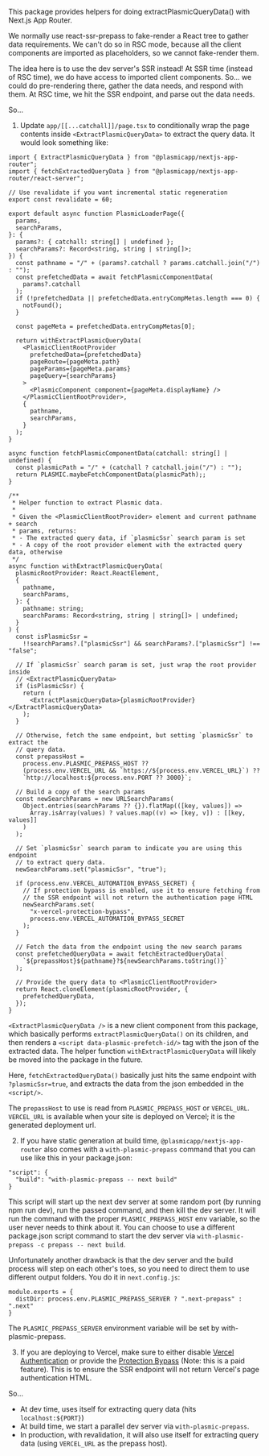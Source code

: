 This package provides helpers for doing extractPlasmicQueryData() with Next.js App Router.

We normally use react-ssr-prepass to fake-render a React tree to gather data requirements. We can't do so in RSC mode, because all the client components are imported as placeholders, so we cannot fake-render them.

The idea here is to use the dev server's SSR instead! At SSR time (instead of RSC time), we do have access to imported client components. So... we could do pre-rendering there, gather the data needs, and respond with them. At RSC time, we hit the SSR endpoint, and parse out the data needs.

So...

1. Update `app/[[...catchall]]/page.tsx` to conditionally wrap the page contents inside `<ExtractPlasmicQueryData>` to extract the query data. It would look something like:

```
import { ExtractPlasmicQueryData } from "@plasmicapp/nextjs-app-router";
import { fetchExtractedQueryData } from "@plasmicapp/nextjs-app-router/react-server";

// Use revalidate if you want incremental static regeneration
export const revalidate = 60;

export default async function PlasmicLoaderPage({
  params,
  searchParams,
}: {
  params?: { catchall: string[] | undefined };
  searchParams?: Record<string, string | string[]>;
}) {
  const pathname = "/" + (params?.catchall ? params.catchall.join("/") : "");
  const prefetchedData = await fetchPlasmicComponentData(
    params?.catchall
  );
  if (!prefetchedData || prefetchedData.entryCompMetas.length === 0) {
    notFound();
  }

  const pageMeta = prefetchedData.entryCompMetas[0];

  return withExtractPlasmicQueryData(
    <PlasmicClientRootProvider
      prefetchedData={prefetchedData}
      pageRoute={pageMeta.path}
      pageParams={pageMeta.params}
      pageQuery={searchParams}
    >
      <PlasmicComponent component={pageMeta.displayName} />
    </PlasmicClientRootProvider>,
    {
      pathname,
      searchParams,
    }
  );
}

async function fetchPlasmicComponentData(catchall: string[] | undefined) {
  const plasmicPath = "/" + (catchall ? catchall.join("/") : "");
  return PLASMIC.maybeFetchComponentData(plasmicPath);;
}

/**
 * Helper function to extract Plasmic data.
 *
 * Given the <PlasmicClientRootProvider> element and current pathname + search
 * params, returns:
 * - The extracted query data, if `plasmicSsr` search param is set
 * - A copy of the root provider element with the extracted query data, otherwise
 */
async function withExtractPlasmicQueryData(
  plasmicRootProvider: React.ReactElement,
  {
    pathname,
    searchParams,
  }: {
    pathname: string;
    searchParams: Record<string, string | string[]> | undefined;
  }
) {
  const isPlasmicSsr =
    !!searchParams?.["plasmicSsr"] && searchParams?.["plasmicSsr"] !== "false";

  // If `plasmicSsr` search param is set, just wrap the root provider inside
  // <ExtractPlasmicQueryData>
  if (isPlasmicSsr) {
    return (
      <ExtractPlasmicQueryData>{plasmicRootProvider}</ExtractPlasmicQueryData>
    );
  }

  // Otherwise, fetch the same endpoint, but setting `plasmicSsr` to extract the
  // query data.
  const prepassHost =
    process.env.PLASMIC_PREPASS_HOST ??
    (process.env.VERCEL_URL && `https://${process.env.VERCEL_URL}`) ??
    `http://localhost:${process.env.PORT ?? 3000}`;

  // Build a copy of the search params
  const newSearchParams = new URLSearchParams(
    Object.entries(searchParams ?? {}).flatMap(([key, values]) =>
      Array.isArray(values) ? values.map((v) => [key, v]) : [[key, values]]
    )
  );

  // Set `plasmicSsr` search param to indicate you are using this endpoint
  // to extract query data.
  newSearchParams.set("plasmicSsr", "true");

  if (process.env.VERCEL_AUTOMATION_BYPASS_SECRET) {
    // If protection bypass is enabled, use it to ensure fetching from
    // the SSR endpoint will not return the authentication page HTML
    newSearchParams.set(
      "x-vercel-protection-bypass",
      process.env.VERCEL_AUTOMATION_BYPASS_SECRET
    );
  }

  // Fetch the data from the endpoint using the new search params
  const prefetchedQueryData = await fetchExtractedQueryData(
    `${prepassHost}${pathname}?${newSearchParams.toString()}`
  );

  // Provide the query data to <PlasmicClientRootProvider>
  return React.cloneElement(plasmicRootProvider, {
    prefetchedQueryData,
  });
}
```

`<ExtractPlasmicQueryData />` is a new client component from this package, which basically performs `extractPlasmicQueryData()` on its children, and then renders a `<script data-plasmic-prefetch-id/>` tag with the json of the extracted data. The helper function `withExtractPlasmicQueryData` will likely be moved into the package in the future.

Here, `fetchExtractedQueryData()` basically just hits the same endpoint with `?plasmicSsr=true`, and extracts the data from the json embedded in the `<script/>`.

The `prepassHost` to use is read from `PLASMIC_PREPASS_HOST` or `VERCEL_URL`. `VERCEL_URL` is available when your site is deployed on Vercel; it is the generated deployment url.

2. If you have static generation at build time, `@plasmicapp/nextjs-app-router` also comes with a `with-plasmic-prepass` command that you can use like this in your package.json:

```
"script": {
  "build": "with-plasmic-prepass -- next build"
}
```

This script will start up the next dev server at some random port (by running npm run dev), run the passed command, and then kill the dev server. It will run the command with the proper `PLASMIC_PREPASS_HOST` env variable, so the user never needs to think about it. You can choose to use a different package.json script command to start the dev server via `with-plasmic-prepass -c prepass -- next build`.

Unfortunately another drawback is that the dev server and the build process will step on each other's toes, so you need to direct them to use different output folders. You do it in `next.config.js`:

```
module.exports = {
  distDir: process.env.PLASMIC_PREPASS_SERVER ? ".next-prepass" : ".next"
}
```

The `PLASMIC_PREPASS_SERVER` environment variable will be set by with-plasmic-prepass.

3. If you are deploying to Vercel, make sure to either disable [Vercel Authentication](https://vercel.com/docs/security/deployment-protection/methods-to-protect-deployments/vercel-authentication) or provide the [Protection Bypass](https://vercel.com/docs/security/deployment-protection/methods-to-bypass-deployment-protection/protection-bypass-automation) (Note: this is a paid feature). This is to ensure the SSR endpoint will not return Vercel's page authentication HTML.

So...

- At dev time, uses itself for extracting query data (hits `localhost:${PORT}`)
- At build time, we start a parallel dev server via `with-plasmic-prepass`.
- In production, with revalidation, it will also use itself for extracting query data (using `VERCEL_URL` as the prepass host).
